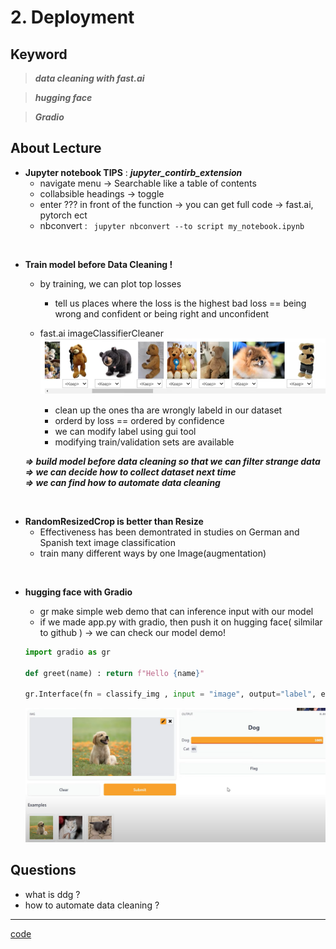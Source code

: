 # 2. Deployment

## Keyword
> ___data cleaning with fast.ai___

> ___hugging face___

> ___Gradio___

## About Lecture

* __Jupyter notebook TIPS__  :  ___jupyter_contirb_extension___
    * navigate menu -> Searchable like a table of contents    
    * collabsible headings -> toggle
    * enter ??? in front of the function -> you can get full code -> fast.ai, pytorch ect
    * nbconvert : ` jupyter nbconvert --to script my_notebook.ipynb`

<br/>

* __Train model before Data Cleaning !__
    *  by training, we can plot top losses
        *  tell us places where the loss is the highest
        bad loss == being wrong and confident or being right and unconfident

    * fast.ai imageClassifierCleaner
    ![2_1](./img/2_1.png)
        * clean up the ones tha are wrongly labeld in our dataset
        * orderd by loss == ordered by confidence
        * we can modify label using gui tool
        * modifying train/validation sets are available  

    ___=> build model before data cleaning so that we can filter strange data___ 
    ___=> we can decide how to collect dataset next time___  
    ___=> we can find how to automate data cleaning___  
    
<br/>

* __RandomResizedCrop is better than Resize__
    * Effectiveness has been demontrated in studies on German and Spanish text image classification
    * train many different ways by one Image(augmentation)

<br/>

* __hugging face with Gradio__

    * gr make simple web demo that can inference input with our model
    * if we made app.py with gradio, then push it on hugging face( silmilar to github ) -> we can check our model demo!
    ```python
    import gradio as gr

    def greet(name) : return f"Hello {name}"

    gr.Interface(fn = classify_img , input = "image", output="label", examples=examples).launch()
    ```
    ![2_2](./img/2_2.png)

## Questions
* what is ddg ?
* how to automate data cleaning ?
---
[code](https://www.kaggle.com/code/jhoward/saving-a-basic-fastai-model/notebook)

